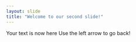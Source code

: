 ```yaml
---
layout: slide
title: "Welcome to our second slide!"
---
```

Your text is now here
Use the left arrow to go back!
